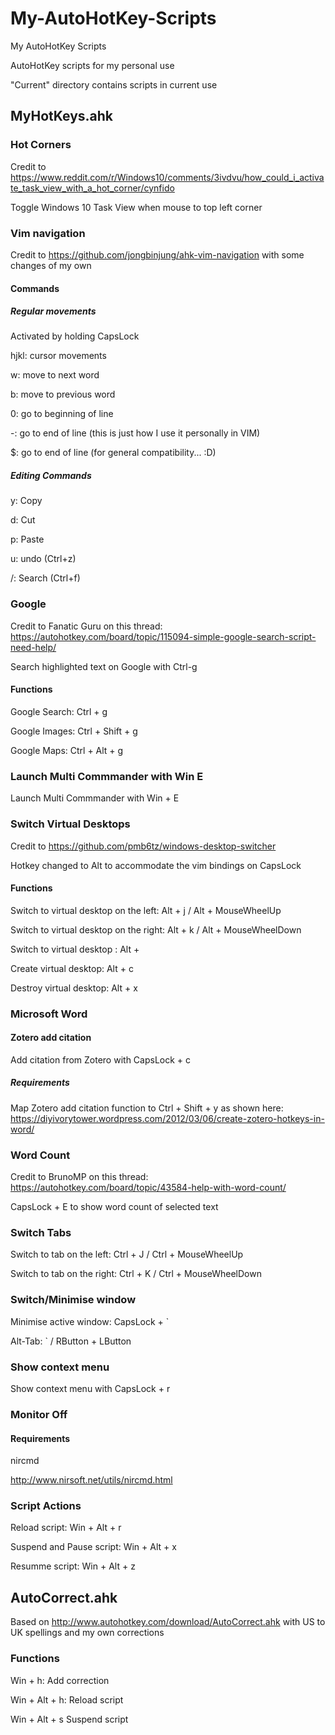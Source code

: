 # My-AutoHotKey-Scripts
My AutoHotKey Scripts

AutoHotKey scripts for my personal use

"Current" directory contains scripts in current use
## MyHotKeys.ahk


### Hot Corners
Credit to https://www.reddit.com/r/Windows10/comments/3ivdvu/how_could_i_activate_task_view_with_a_hot_corner/cynfido

Toggle Windows 10 Task View when mouse to top left corner


### Vim navigation
Credit to https://github.com/jongbinjung/ahk-vim-navigation with some changes of my own
#### Commands

##### Regular movements
Activated by holding CapsLock

hjkl: cursor movements

w: move to next word

b: move to previous word

0: go to beginning of line

-: go to end of line (this is just how I use it personally in VIM)

$: go to end of line (for general compatibility... :D)

##### Editing Commands
y: Copy

d: Cut

p: Paste

u: undo (Ctrl+z)

/: Search (Ctrl+f)


### Google
Credit to Fanatic Guru on this thread: https://autohotkey.com/board/topic/115094-simple-google-search-script-need-help/

Search highlighted text on Google with Ctrl-g
#### Functions
Google Search: Ctrl + g

Google Images: Ctrl + Shift + g

Google Maps: Ctrl + Alt + g


### Launch Multi Commmander with Win E
Launch Multi Commmander with Win + E


### Switch Virtual Desktops
Credit to https://github.com/pmb6tz/windows-desktop-switcher

Hotkey changed to Alt to accommodate the vim bindings on CapsLock

#### Functions
Switch to virtual desktop on the left: Alt + j / Alt + MouseWheelUp

Switch to virtual desktop on the right: Alt + k / Alt + MouseWheelDown

Switch to virtual desktop <Num>: Alt + <Num>

Create virtual desktop: Alt + c

Destroy virtual desktop: Alt + x


### Microsoft Word

#### Zotero add citation
Add citation from Zotero with CapsLock + c

##### Requirements
Map Zotero add citation function to Ctrl + Shift + y as shown here: https://diyivorytower.wordpress.com/2012/03/06/create-zotero-hotkeys-in-word/


### Word Count
Credit to BrunoMP on this thread: https://autohotkey.com/board/topic/43584-help-with-word-count/

CapsLock + E to show word count of selected text


### Switch Tabs
Switch to tab on the left: Ctrl + J / Ctrl + MouseWheelUp

Switch to tab on the right: Ctrl + K / Ctrl + MouseWheelDown


### Switch/Minimise window
Minimise active window: CapsLock + `

Alt-Tab: ` / RButton + LButton


### Show context menu
Show context menu with CapsLock + r


### Monitor Off

#### Requirements
nircmd

http://www.nirsoft.net/utils/nircmd.html


### Script Actions
Reload script: Win + Alt + r

Suspend and Pause script: Win + Alt + x

Resumme script: Win + Alt + z


## AutoCorrect.ahk
Based on http://www.autohotkey.com/download/AutoCorrect.ahk with US to UK spellings and my own corrections

### Functions
Win + h: Add correction

Win + Alt + h: Reload script

Win + Alt + s Suspend script
